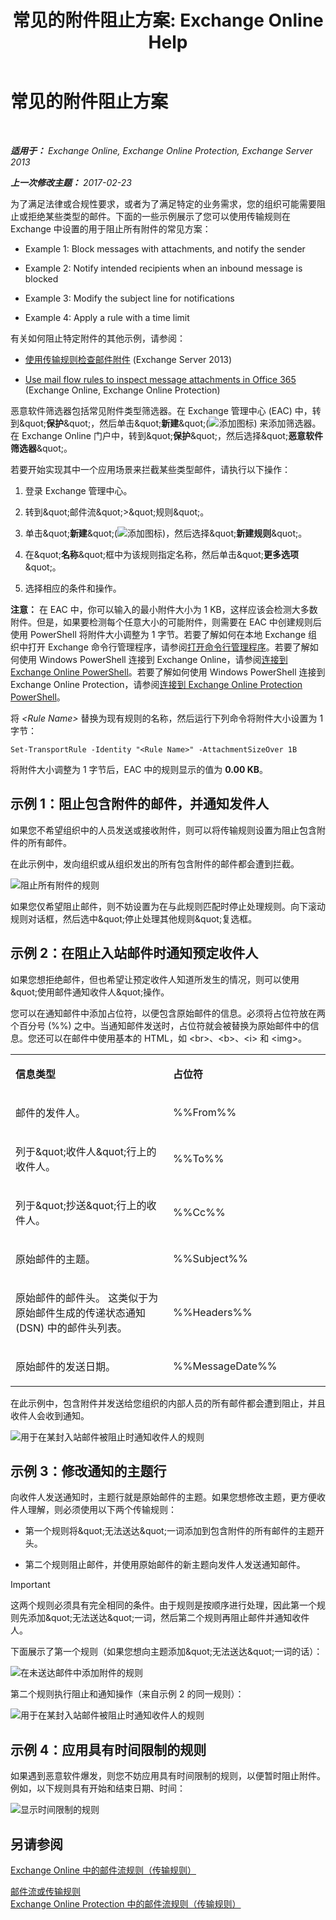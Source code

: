 ﻿---
title: '常见的附件阻止方案: Exchange Online Help'
TOCTitle: 常见的附件阻止方案
ms:assetid: 5c576439-d55b-4c7f-90ed-a7f72cbb16c2
ms:mtpsurl: https://technet.microsoft.com/zh-cn/library/Dn950026(v=EXCHG.150)
ms:contentKeyID: 65285929
ms.date: 05/23/2018
mtps_version: v=EXCHG.150
ms.translationtype: MT
---

# 常见的附件阻止方案

 

_**适用于：** Exchange Online, Exchange Online Protection, Exchange Server 2013_

_**上一次修改主题：** 2017-02-23_

为了满足法律或合规性要求，或者为了满足特定的业务需求，您的组织可能需要阻止或拒绝某些类型的邮件。下面的一些示例展示了您可以使用传输规则在 Exchange 中设置的用于阻止所有附件的常见方案：

  -  Example 1: Block messages with attachments, and notify the sender

  -  Example 2: Notify intended recipients when an inbound message is blocked

  -  Example 3: Modify the subject line for notifications

  -  Example 4: Apply a rule with a time limit

有关如何阻止特定附件的其他示例，请参阅：

  - [使用传输规则检查邮件附件](use-transport-rules-to-inspect-message-attachments-exchange-2013-help.md) (Exchange Server 2013)

  - [Use mail flow rules to inspect message attachments in Office 365](https://technet.microsoft.com/zh-cn/library/jj919236\(v=exchg.150\)) (Exchange Online, Exchange Online Protection)

恶意软件筛选器包括常见附件类型筛选器。在 Exchange 管理中心 (EAC) 中，转到\&quot;**保护**\&quot;，然后单击\&quot;**新建**\&quot;(![添加图标](images/JJ218640.c1e75329-d6d7-4073-a27d-498590bbb558(EXCHG.150).gif "添加图标")) 来添加筛选器。在 Exchange Online 门户中，转到\&quot;**保护**\&quot;，然后选择\&quot;**恶意软件筛选器**\&quot;。

若要开始实现其中一个应用场景来拦截某些类型邮件，请执行以下操作：

1.  登录 Exchange 管理中心。

2.  转到\&quot;邮件流\&quot;\>\&quot;规则\&quot;。

3.  单击\&quot;**新建**\&quot;(![添加图标](images/JJ218640.c1e75329-d6d7-4073-a27d-498590bbb558(EXCHG.150).gif "添加图标"))，然后选择\&quot;**新建规则**\&quot;。

4.  在\&quot;**名称**\&quot;框中为该规则指定名称，然后单击\&quot;**更多选项**\&quot;。

5.  选择相应的条件和操作。

**注意：** 在 EAC 中，你可以输入的最小附件大小为 1 KB，这样应该会检测大多数附件。但是，如果要检测每个任意大小的可能附件，则需要在 EAC 中创建规则后使用 PowerShell 将附件大小调整为 1 字节。若要了解如何在本地 Exchange 组织中打开 Exchange 命令行管理程序，请参阅[打开命令行管理程序](https://technet.microsoft.com/zh-cn/library/dd638134\(v=exchg.150\))。若要了解如何使用 Windows PowerShell 连接到 Exchange Online，请参阅[连接到 Exchange Online PowerShell](https://go.microsoft.com/fwlink/p/?linkid=396554)。若要了解如何使用 Windows PowerShell 连接到 Exchange Online Protection，请参阅[连接到 Exchange Online Protection PowerShell](https://go.microsoft.com/fwlink/p/?linkid=627290)。

将 *\<Rule Name\>* 替换为现有规则的名称，然后运行下列命令将附件大小设置为 1 字节：

    Set-TransportRule -Identity "<Rule Name>" -AttachmentSizeOver 1B

将附件大小调整为 1 字节后，EAC 中的规则显示的值为 **0.00 KB**。

## 示例 1：阻止包含附件的邮件，并通知发件人

如果您不希望组织中的人员发送或接收附件，则可以将传输规则设置为阻止包含附件的所有邮件。

在此示例中，发向组织或从组织发出的所有包含附件的邮件都会遭到拦截。

![阻止所有附件的规则](images/Dn950026.38094183-166f-4ba5-a9cf-242e7d0f4e04(EXCHG.150).png "阻止所有附件的规则")

如果您仅希望阻止邮件，则不妨设置为在与此规则匹配时停止处理规则。向下滚动规则对话框，然后选中\&quot;停止处理其他规则\&quot;复选框。

## 示例 2：在阻止入站邮件时通知预定收件人

如果您想拒绝邮件，但也希望让预定收件人知道所发生的情况，则可以使用\&quot;使用邮件通知收件人\&quot;操作。

您可以在通知邮件中添加占位符，以便包含原始邮件的信息。必须将占位符放在两个百分号 (%%) 之中。当通知邮件发送时，占位符就会被替换为原始邮件中的信息。您还可以在邮件中使用基本的 HTML，如 \<br\>、\<b\>、\<i\> 和 \<img\>。


<table>
<colgroup>
<col style="width: 50%" />
<col style="width: 50%" />
</colgroup>
<tbody>
<tr class="odd">
<td><p><strong>信息类型</strong></p></td>
<td><p><strong>占位符</strong></p></td>
</tr>
<tr class="even">
<td><p>邮件的发件人。</p></td>
<td><p>%%From%%</p></td>
</tr>
<tr class="odd">
<td><p>列于&amp;quot;收件人&amp;quot;行上的收件人。</p></td>
<td><p>%%To%%</p></td>
</tr>
<tr class="even">
<td><p>列于&amp;quot;抄送&amp;quot;行上的收件人。</p></td>
<td><p>%%Cc%%</p></td>
</tr>
<tr class="odd">
<td><p>原始邮件的主题。</p></td>
<td><p>%%Subject%%</p></td>
</tr>
<tr class="even">
<td><p>原始邮件的邮件头。 这类似于为原始邮件生成的传递状态通知 (DSN) 中的邮件头列表。</p></td>
<td><p>%%Headers%%</p></td>
</tr>
<tr class="odd">
<td><p>原始邮件的发送日期。</p></td>
<td><p>%%MessageDate%%</p></td>
</tr>
</tbody>
</table>


在此示例中，包含附件并发送给您组织的内部人员的所有邮件都会遭到阻止，并且收件人会收到通知。

![用于在某封入站邮件被阻止时通知收件人的规则](images/Dn950026.f9a14733-d68a-4528-a736-206325881c47(EXCHG.150).png "用于在某封入站邮件被阻止时通知收件人的规则")

## 示例 3：修改通知的主题行

向收件人发送通知时，主题行就是原始邮件的主题。如果您想修改主题，更方便收件人理解，则必须使用以下两个传输规则：

  - 第一个规则将\&quot;无法送达\&quot;一词添加到包含附件的所有邮件的主题开头。

  - 第二个规则阻止邮件，并使用原始邮件的新主题向发件人发送通知邮件。

> [!IMPORTANT]  
> 这两个规则必须具有完全相同的条件。由于规则是按顺序进行处理，因此第一个规则先添加&amp;quot;无法送达&amp;quot;一词，然后第二个规则再阻止邮件并通知收件人。


下面展示了第一个规则（如果您想向主题添加\&quot;无法送达\&quot;一词的话）：

![在未送达邮件中添加附件的规则](images/Dn950026.2552b0bd-c69d-48b4-9e69-267fcaf20e70(EXCHG.150).png "在未送达邮件中添加附件的规则")

第二个规则执行阻止和通知操作（来自示例 2 的同一规则）：

![用于在某封入站邮件被阻止时通知收件人的规则](images/Dn950026.f9a14733-d68a-4528-a736-206325881c47(EXCHG.150).png "用于在某封入站邮件被阻止时通知收件人的规则")

## 示例 4：应用具有时间限制的规则

如果遇到恶意软件爆发，则您不妨应用具有时间限制的规则，以便暂时阻止附件。例如，以下规则具有开始和结束日期、时间：

![显示时间限制的规则](images/Dn950026.bdc8c4d8-72fa-4c5b-97f2-5fe76d50e643(EXCHG.150).png "显示时间限制的规则")

## 另请参阅


[Exchange Online 中的邮件流规则（传输规则）](https://technet.microsoft.com/zh-cn/library/jj919238\(v=exchg.150\))  


[邮件流或传输规则](mail-flow-rules-transport-rules-in-exchange-2013-exchange-2013-help.md)  
[Exchange Online Protection 中的邮件流规则（传输规则）](https://technet.microsoft.com/zh-cn/library/dn271424\(v=exchg.150\))

